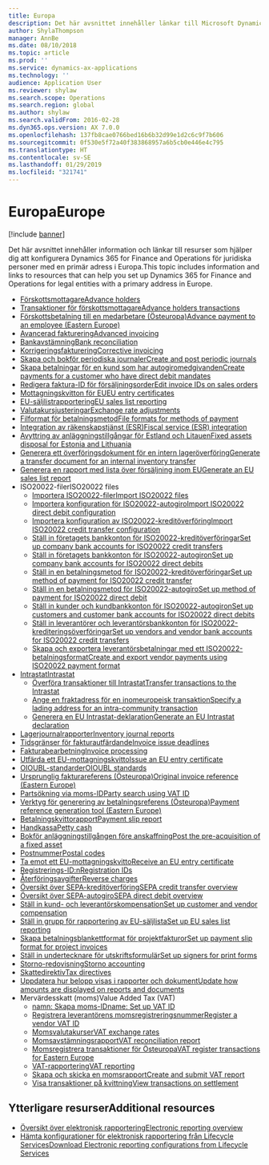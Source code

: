 ```yaml
---
title: Europa
description: Det här avsnittet innehåller länkar till Microsoft Dynamics 365 for Finance and Operations dokumentationsresurser för Europa.
author: ShylaThompson
manager: AnnBe
ms.date: 08/10/2018
ms.topic: article
ms.prod: ''
ms.service: dynamics-ax-applications
ms.technology: ''
audience: Application User
ms.reviewer: shylaw
ms.search.scope: Operations
ms.search.region: global
ms.author: shylaw
ms.search.validFrom: 2016-02-28
ms.dyn365.ops.version: AX 7.0.0
ms.openlocfilehash: 137fb8cae0766bed16b6b32d99e1d2c6c9f7b606
ms.sourcegitcommit: 0f530e5f72a40f383868957a6b5cb0e446e4c795
ms.translationtype: HT
ms.contentlocale: sv-SE
ms.lasthandoff: 01/29/2019
ms.locfileid: "321741"
---
```

# <a name="europe"></a><span data-ttu-id="fa968-103">Europa</span><span class="sxs-lookup"><span data-stu-id="fa968-103">Europe</span></span> 

[!include [banner](../includes/banner.md)]

<span data-ttu-id="fa968-104">Det här avsnittet innehåller information och länkar till resurser som hjälper dig att konfigurera Dynamics 365 for Finance and Operations för juridiska personer med en primär adress i Europa.</span><span class="sxs-lookup"><span data-stu-id="fa968-104">This topic includes information and links to resources that can help you set up Dynamics 365 for Finance and Operations for legal entities with a primary address in Europe.</span></span> 

- [<span data-ttu-id="fa968-105">Förskottsmottagare</span><span class="sxs-lookup"><span data-stu-id="fa968-105">Advance holders</span></span>](emea-advance-holders.md)
 - [<span data-ttu-id="fa968-106">Transaktioner för förskottsmottagare</span><span class="sxs-lookup"><span data-stu-id="fa968-106">Advance holders transactions</span></span>](emea-advance-holders-transactions.md)
 - [<span data-ttu-id="fa968-107">Förskottsbetalning till en medarbetare (Östeuropa)</span><span class="sxs-lookup"><span data-stu-id="fa968-107">Advance payment to an employee (Eastern Europe)</span></span>](tasks/advance-payment-employee.md)
- [<span data-ttu-id="fa968-108">Avancerad fakturering</span><span class="sxs-lookup"><span data-stu-id="fa968-108">Advanced invoicing</span></span>](emea-advance-invoice.md)
- [<span data-ttu-id="fa968-109">Bankavstämning</span><span class="sxs-lookup"><span data-stu-id="fa968-109">Bank reconciliation</span></span>](emea-bank-reconciliation.md)
- [<span data-ttu-id="fa968-110">Korrigeringsfakturering</span><span class="sxs-lookup"><span data-stu-id="fa968-110">Corrective invoicing</span></span>](emea-corrective-invoice.md)
- [<span data-ttu-id="fa968-111">Skapa och bokför periodiska journaler</span><span class="sxs-lookup"><span data-stu-id="fa968-111">Create and post periodic journals</span></span>](emea-create-post-periodic-journals.md)
- [<span data-ttu-id="fa968-112">Skapa betalningar för en kund som har autogiromedgivanden</span><span class="sxs-lookup"><span data-stu-id="fa968-112">Create payments for a customer who have direct debit mandates</span></span>](tasks/create-payments-customers-who-have-direct-debit-mandates.md)
- [<span data-ttu-id="fa968-113">Redigera faktura-ID för försäljningsorder</span><span class="sxs-lookup"><span data-stu-id="fa968-113">Edit invoice IDs on sales orders</span></span>](emea-edit-invoice-id-sales-orders.md)
- [<span data-ttu-id="fa968-114">Mottagningskvitton för EU</span><span class="sxs-lookup"><span data-stu-id="fa968-114">EU entry certificates</span></span>](emea-entry-certificates.md)
- [<span data-ttu-id="fa968-115">EU-säljlistrapportering</span><span class="sxs-lookup"><span data-stu-id="fa968-115">EU sales list reporting</span></span>](emea-eu-sales-list.md)
- [<span data-ttu-id="fa968-116">Valutakursjusteringar</span><span class="sxs-lookup"><span data-stu-id="fa968-116">Exchange rate adjustments</span></span>](emea-exchange-rate-adjustments.md)
- [<span data-ttu-id="fa968-117">Filformat för betalningsmetod</span><span class="sxs-lookup"><span data-stu-id="fa968-117">File formats for methods of payment</span></span>](emea-select-file-formats-for-the-method-of-payments.md)
- [<span data-ttu-id="fa968-118">Integration av räkenskapstjänst (ESR)</span><span class="sxs-lookup"><span data-stu-id="fa968-118">Fiscal service (ESR) integration</span></span>](emea-fiscal-service-integration.md)
- [<span data-ttu-id="fa968-119">Avyttring av anläggningstillgångar för Estland och Litauen</span><span class="sxs-lookup"><span data-stu-id="fa968-119">Fixed assets disposal for Estonia and Lithuania</span></span>](emea-credit-note-reverse-fixed-asset-sale.md)
- [<span data-ttu-id="fa968-120">Generera ett överföringsdokument för en intern lageröverföring</span><span class="sxs-lookup"><span data-stu-id="fa968-120">Generate a transfer document for an internal inventory transfer</span></span>](tasks/transfer-document-internal-inventory-transfer.md)
- [<span data-ttu-id="fa968-121">Generera en rapport med lista över försäljning inom EU</span><span class="sxs-lookup"><span data-stu-id="fa968-121">Generate an EU sales list report</span></span>](tasks/eur-00011-eu-sales-list-report.md)
- <span data-ttu-id="fa968-122">ISO20022-filer</span><span class="sxs-lookup"><span data-stu-id="fa968-122">ISO20022 files</span></span>
  - [<span data-ttu-id="fa968-123">Importera ISO20022-filer</span><span class="sxs-lookup"><span data-stu-id="fa968-123">Import ISO20022 files</span></span>](emea-ISO20022-file-formats.md)
  - [<span data-ttu-id="fa968-124">Importera konfiguration för ISO20022-autogiro</span><span class="sxs-lookup"><span data-stu-id="fa968-124">Import ISO20022 direct debit configuration</span></span>](tasks/import-iso20022-direct-debit-configuration.md)
  - [<span data-ttu-id="fa968-125">Importera konfiguration av ISO20022-kreditöverföring</span><span class="sxs-lookup"><span data-stu-id="fa968-125">Import ISO20022 credit transfer configuration</span></span>](tasks/import-iso20022-credit-transfer-configuration.md)
  - [<span data-ttu-id="fa968-126">Ställ in företagets bankkonton för ISO20022-kreditöverföringar</span><span class="sxs-lookup"><span data-stu-id="fa968-126">Set up company bank accounts for ISO20022 credit transfers</span></span>](tasks/set-up-company-bank-accounts-iso20022-credit-transfers.md)
  - [<span data-ttu-id="fa968-127">Ställ in företagets bankkonton för ISO20022-autogiron</span><span class="sxs-lookup"><span data-stu-id="fa968-127">Set up company bank accounts for ISO20022 direct debits</span></span>](tasks/set-up-company-bank-accounts-iso20022-direct-debits.md)
  - [<span data-ttu-id="fa968-128">Ställ in en betalningsmetod för ISO20022-kreditöverföringar</span><span class="sxs-lookup"><span data-stu-id="fa968-128">Set up method of payment for ISO20022 credit transfer</span></span>](tasks/set-up-method-payment-iso20022-credit-transfer.md)
  - [<span data-ttu-id="fa968-129">Ställ in en betalningsmetod för ISO20022-autogiro</span><span class="sxs-lookup"><span data-stu-id="fa968-129">Set up method of payment for ISO20022 direct debit</span></span>](tasks/setup-method-payment-iso20022-direct-debit.md)
  - [<span data-ttu-id="fa968-130">Ställ in kunder och kundbankkonton för ISO20022-autogiron</span><span class="sxs-lookup"><span data-stu-id="fa968-130">Set up customers and customer bank accounts for ISO20022 direct debits</span></span>](tasks/set-up-bank-accounts-iso20022-direct-debits.md)
  - [<span data-ttu-id="fa968-131">Ställ in leverantörer och leverantörsbankkonton för ISO20022-krediteringsöverföringar</span><span class="sxs-lookup"><span data-stu-id="fa968-131">Set up vendors and vendor bank accounts for ISO20022 credit transfers</span></span>](tasks/set-up-vendor-iso20022-credit-transfers.md)
  - [<span data-ttu-id="fa968-132">Skapa och exportera leverantörsbetalningar med ett ISO20022-betalningsformat</span><span class="sxs-lookup"><span data-stu-id="fa968-132">Create and export vendor payments using ISO20022 payment format</span></span>](tasks/create-export-vendor-payments-iso20022-payment-format.md)
- [<span data-ttu-id="fa968-133">Intrastat</span><span class="sxs-lookup"><span data-stu-id="fa968-133">Intrastat</span></span>](emea-intrastat.md)
  - [<span data-ttu-id="fa968-134">Överföra transaktioner till Intrastat</span><span class="sxs-lookup"><span data-stu-id="fa968-134">Transfer transactions to the Intrastat</span></span>](tasks/transfer-transactions-intrastat.md)
  - [<span data-ttu-id="fa968-135">Ange en fraktadress för en inomeuropeisk transaktion</span><span class="sxs-lookup"><span data-stu-id="fa968-135">Specify a lading address for an intra-community transaction</span></span>](tasks/eur-00002-specify-lading-address-intra-community.md)
  - [<span data-ttu-id="fa968-136">Generera en EU Intrastat-deklaration</span><span class="sxs-lookup"><span data-stu-id="fa968-136">Generate an EU Intrastat declaration</span></span>](tasks/eur-00002-eu-intrastat-declaration.md)
- [<span data-ttu-id="fa968-137">Lagerjournalrapporter</span><span class="sxs-lookup"><span data-stu-id="fa968-137">Inventory journal reports</span></span>](emea-set-up-report-inventory-journal-names.md)
- [<span data-ttu-id="fa968-138">Tidsgränser för fakturautfärdande</span><span class="sxs-lookup"><span data-stu-id="fa968-138">Invoice issue deadlines</span></span>](emea-invoice-issue-deadline.md)
- [<span data-ttu-id="fa968-139">Fakturabearbetning</span><span class="sxs-lookup"><span data-stu-id="fa968-139">Invoice processing</span></span>](emea-invoice-processing.md)
- [<span data-ttu-id="fa968-140">Utfärda ett EU-mottagningskvitto</span><span class="sxs-lookup"><span data-stu-id="fa968-140">Issue an EU entry certificate</span></span>](tasks/eur-00012-issue-eu-entry-certificate.md)
- [<span data-ttu-id="fa968-141">OIOUBL-standarder</span><span class="sxs-lookup"><span data-stu-id="fa968-141">OIOUBL standards</span></span>](emea-oioubl-standards-electronic-invoicing.md)
- [<span data-ttu-id="fa968-142">Ursprunglig fakturareferens (Östeuropa)</span><span class="sxs-lookup"><span data-stu-id="fa968-142">Original invoice reference (Eastern Europe)</span></span>](tasks/ee-00004-original-invoice-reference.md)
- [<span data-ttu-id="fa968-143">Partsökning via moms-ID</span><span class="sxs-lookup"><span data-stu-id="fa968-143">Party search using VAT ID</span></span>](tasks/eur-00015-party-search-vat-id.md)
- [<span data-ttu-id="fa968-144">Verktyg för generering av betalningsreferens (Östeuropa)</span><span class="sxs-lookup"><span data-stu-id="fa968-144">Payment reference generation tool (Eastern Europe)</span></span>](tasks/ee-00015-payment-reference-generation-tool.md)
- [<span data-ttu-id="fa968-145">Betalningskvittorapport</span><span class="sxs-lookup"><span data-stu-id="fa968-145">Payment slip report</span></span>](emea-eur-payment-slip-report-giro.md)
- [<span data-ttu-id="fa968-146">Handkassa</span><span class="sxs-lookup"><span data-stu-id="fa968-146">Petty cash</span></span>](emea-petty-cash.md)
- [<span data-ttu-id="fa968-147">Bokför anläggningstillgången före anskaffning</span><span class="sxs-lookup"><span data-stu-id="fa968-147">Post the pre-acquisition of a fixed asset</span></span>](emea-pre-acquisition-acquisition-fixed-asset.md)
- [<span data-ttu-id="fa968-148">Postnummer</span><span class="sxs-lookup"><span data-stu-id="fa968-148">Postal codes</span></span>](emea-import-create-postal-codes-manually.md)
- [<span data-ttu-id="fa968-149">Ta emot ett EU-mottagningskvitto</span><span class="sxs-lookup"><span data-stu-id="fa968-149">Receive an EU entry certificate</span></span>](tasks/eur-00012-receive-eu-entry-certificate.md)
- [<span data-ttu-id="fa968-150">Registrerings-ID:n</span><span class="sxs-lookup"><span data-stu-id="fa968-150">Registration IDs</span></span>](emea-registration-ids.md)
- [<span data-ttu-id="fa968-151">Återföringsavgifter</span><span class="sxs-lookup"><span data-stu-id="fa968-151">Reverse charges</span></span>](emea-reverse-charge.md)
- [<span data-ttu-id="fa968-152">Översikt över SEPA-kreditöverföring</span><span class="sxs-lookup"><span data-stu-id="fa968-152">SEPA credit transfer overview</span></span>](../accounts-payable/sepa-credit-transfer.md)
- [<span data-ttu-id="fa968-153">Översikt över SEPA-autogiro</span><span class="sxs-lookup"><span data-stu-id="fa968-153">SEPA direct debit overview</span></span>](../accounts-receivable/sepa-direct-debit-overview.md)
- [<span data-ttu-id="fa968-154">Ställ in kund- och leverantörskompensation</span><span class="sxs-lookup"><span data-stu-id="fa968-154">Set up customer and vendor compensation</span></span>](emea-compensation-customer-vendor-transactions.md)
- [<span data-ttu-id="fa968-155">Ställ in grupp för rapportering av EU-säljlista</span><span class="sxs-lookup"><span data-stu-id="fa968-155">Set up EU sales list reporting</span></span>](tasks/eur-00011-eu-sales-list-reporting.md)
- [<span data-ttu-id="fa968-156">Skapa betalningsblankettformat för projektfakturor</span><span class="sxs-lookup"><span data-stu-id="fa968-156">Set up payment slip format for project invoices</span></span>](tasks/set-up-payment-slip-format-project-invoices.md)
- [<span data-ttu-id="fa968-157">Ställ in undertecknare för utskriftsformulär</span><span class="sxs-lookup"><span data-stu-id="fa968-157">Set up signers for print forms</span></span>](emea-set-up-signers-for-printing-forms.md)
- [<span data-ttu-id="fa968-158">Storno-redovisning</span><span class="sxs-lookup"><span data-stu-id="fa968-158">Storno accounting</span></span>](emea-storno.md)
- [<span data-ttu-id="fa968-159">Skattedirektiv</span><span class="sxs-lookup"><span data-stu-id="fa968-159">Tax directives</span></span>](emea-tax-directives.md)
- [<span data-ttu-id="fa968-160">Uppdatera hur belopp visas i rapporter och dokument</span><span class="sxs-lookup"><span data-stu-id="fa968-160">Update how amounts are displayed on reports and documents</span></span>](emea-amount-printing-forms.md)
- <span data-ttu-id="fa968-161">Mervärdesskatt (moms)</span><span class="sxs-lookup"><span data-stu-id="fa968-161">Value Added Tax (VAT)</span></span>
  - [<span data-ttu-id="fa968-162">namn: Skapa moms-ID</span><span class="sxs-lookup"><span data-stu-id="fa968-162">name: Set up VAT ID</span></span>](tasks/eur-00015-vat-id.md)
  - [<span data-ttu-id="fa968-163">Registrera leverantörens momsregistreringsnummer</span><span class="sxs-lookup"><span data-stu-id="fa968-163">Register a vendor VAT ID</span></span>](tasks/eur-00015-registration-vendor-vat-id.md)
  - [<span data-ttu-id="fa968-164">Momsvalutakurser</span><span class="sxs-lookup"><span data-stu-id="fa968-164">VAT exchange rates</span></span>](emea-vat-exchange-rate.md)
  - [<span data-ttu-id="fa968-165">Momsavstämningsrapport</span><span class="sxs-lookup"><span data-stu-id="fa968-165">VAT reconciliation report</span></span>](tasks/eur-00018-vat-reconciliation-report.md)
  - [<span data-ttu-id="fa968-166">Momsregistrera transaktioner för Östeuropa</span><span class="sxs-lookup"><span data-stu-id="fa968-166">VAT register transactions for Eastern Europe</span></span>](emea-vat-register-transactions.md)
  - [<span data-ttu-id="fa968-167">VAT-rapportering</span><span class="sxs-lookup"><span data-stu-id="fa968-167">VAT reporting</span></span>](emea-vat-reporting.md)
  - [<span data-ttu-id="fa968-168">Skapa och skicka en momsrapport</span><span class="sxs-lookup"><span data-stu-id="fa968-168">Create and submit VAT report</span></span>](tasks/create-submit-vat-report.md)
  - [<span data-ttu-id="fa968-169">Visa transaktioner på kvittning</span><span class="sxs-lookup"><span data-stu-id="fa968-169">View transactions on settlement</span></span>](emea-transactions-settlement-form.md)

## <a name="additional-resources"></a><span data-ttu-id="fa968-170">Ytterligare resurser</span><span class="sxs-lookup"><span data-stu-id="fa968-170">Additional resources</span></span>

- [<span data-ttu-id="fa968-171">Översikt över elektronisk rapportering</span><span class="sxs-lookup"><span data-stu-id="fa968-171">Electronic reporting overview</span></span>](../../dev-itpro/analytics/general-electronic-reporting.md)
- [<span data-ttu-id="fa968-172">Hämta konfigurationer för elektronisk rapportering från Lifecycle Services</span><span class="sxs-lookup"><span data-stu-id="fa968-172">Download Electronic reporting configurations from Lifecycle Services</span></span>](../../dev-itpro/analytics/download-electronic-reporting-configuration-lcs.md)

